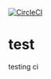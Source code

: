 [![CircleCI](https://circleci.com/gh/chefferk/test/tree/master.svg?style=svg)](https://circleci.com/gh/chefferk/test/tree/master)

# test
testing ci
